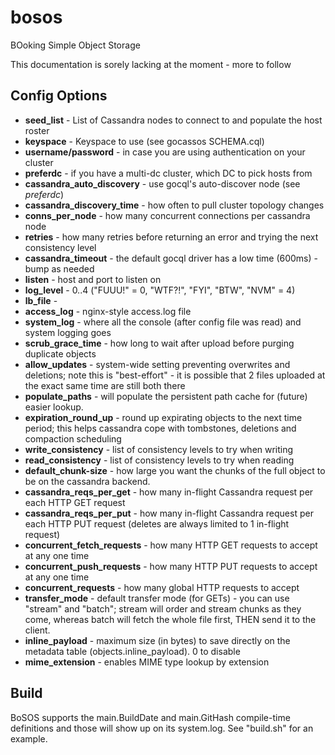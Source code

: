 bosos
=====

BOoking Simple Object Storage

This documentation is sorely lacking at the moment - more to follow

Config Options
--------------
* **seed_list** - List of Cassandra nodes to connect to and populate the host roster
* **keyspace** - Keyspace to use (see gocassos SCHEMA.cql)
* **username/password** - in case you are using authentication on your cluster
* **preferdc** - if you have a multi-dc cluster, which DC to pick hosts from
* **cassandra_auto_discovery** - use gocql's auto-discover node (see *preferdc*)
* **cassandra_discovery_time** - how often to pull cluster topology changes
* **conns_per_node** - how many concurrent connections per cassandra node
* **retries** - how many retries before returning an error and trying
the next consistency level
* **cassandra_timeout** - the default gocql driver has a low time
(600ms) - bump as needed
* **listen** - host and port to listen on
* **log_level** - 0..4 ("FUUU!" = 0, "WTF?!", "FYI", "BTW", "NVM" = 4)
* **lb_file** - 
* **access_log** - nginx-style access.log file
* **system_log** - where all the console (after config file was read)
and system logging goes
* **scrub_grace_time** - how long to wait after upload before purging
duplicate objects
* **allow_updates** - system-wide setting preventing overwrites and
deletions; note this is "best-effort" - it is possible that 2 files
uploaded at the exact same time are still both there
* **populate_paths** - will populate the persistent path cache for
(future) easier lookup.
* **expiration_round_up** - round up expirating objects to the next
time period; this helps cassandra cope with tombstones, deletions and
compaction scheduling
* **write_consistency** - list of consistency levels to try when writing
* **read_consistency** - list of consistency levels to try when reading
* **default_chunk-size** - how large you want the chunks of the full object
to be on the cassandra backend.
* **cassandra_reqs_per_get** - how many in-flight Cassandra request per each
HTTP GET request
* **cassandra_reqs_per_put** - how many in-flight Cassandra request per each
HTTP PUT request (deletes are always limited to 1 in-flight request)
* **concurrent_fetch_requests** - how many HTTP GET requests to accept at any
one time
* **concurrent_push_requests** - how many HTTP PUT requests to accept at any
one time
* **concurrent_requests** - how many global HTTP requests to accept
* **transfer_mode** - default transfer mode (for GETs) - you can use "stream"
and "batch"; stream will order and stream chunks as they come, whereas batch
will fetch the whole file first, THEN send it to the client.
* **inline_payload** - maximum size (in bytes) to save directly on the metadata
table (objects.inline_payload). 0 to disable
* **mime_extension** - enables MIME type lookup by extension

Build
-----
BoSOS supports the main.BuildDate and main.GitHash compile-time definitions
and those will show up on its system.log. See "build.sh" for an example.
